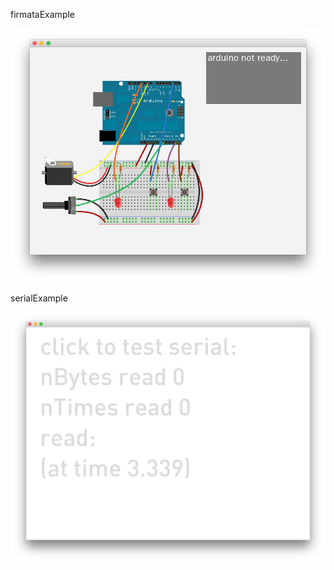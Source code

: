 firmataExample

![firmataExample screenshot](firmataExample.png)

serialExample

![serialExample screenshot](serialExample.png)

